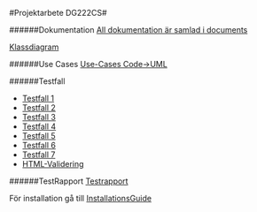 #Projektarbete DG222CS#

######Dokumentation
[All dokumentation är samlad i documents](documents/)

[Klassdiagram](https://raw.githubusercontent.com/Grenmyr/ProjektarbetePHPdg222cs/master/documents/Klassdiagram.png)

######Use Cases
[Use-Cases Code->UML](https://github.com/Grenmyr/ProjektarbetePHPdg222cs/blob/master/documents/Use-Cases%20Projekt%20PHP.docx?raw=true)

######Testfall
- [Testfall 1](https://github.com/Grenmyr/ProjektarbetePHPdg222cs/blob/master/documents/Testfall%20UC1%20Generate%20Code%20From%20UML.docx?raw=true)
- [Testfall 2](https://github.com/Grenmyr/ProjektarbetePHPdg222cs/blob/master/documents/Testfall%20UC2%20Register%20User.docx?raw=true)
- [Testfall 3](https://github.com/Grenmyr/ProjektarbetePHPdg222cs/blob/master/documents/Testfall%20UC3%20Authenticate%20User.docx?raw=true)
- [Testfall 4](https://github.com/Grenmyr/ProjektarbetePHPdg222cs/blob/master/documents/Testfall%20UC4%20Save%20Code%20Examples.docx?raw=true)
- [Testfall 5](https://github.com/Grenmyr/ProjektarbetePHPdg222cs/blob/master/documents/Testfall%20UC5%20LoadSaved%20Code%20Examples.docx?raw=true)
- [Testfall 6](https://github.com/Grenmyr/ProjektarbetePHPdg222cs/blob/master/documents/Testfall%20UC6%20Zip%20code%20examples%20for%20user.docx?raw=true)
- [Testfall 7](https://github.com/Grenmyr/ProjektarbetePHPdg222cs/blob/master/documents/Testfall%20UC7%20Delete%20Project.docx?raw=true)
- [HTML-Validering](https://github.com/Grenmyr/ProjektarbetePHPdg222cs/blob/master/documents/TestfallHTMLValidering.docx?raw=true)

######TestRapport
[Testrapport](https://github.com/Grenmyr/ProjektarbetePHPdg222cs/blob/master/documents/Testrapporttabell%20alla%20testfall.xlsx?raw=true)

För installation gå till
[InstallationsGuide](documents/InstallationGuide.md)
